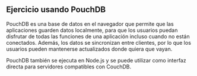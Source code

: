 ## Ejercicio usando PouchDB

PouchDB es una base de datos en el navegador que permite que las aplicaciones guarden datos localmente, para que los usuarios puedan disfrutar de todas las funciones de una aplicación incluso cuando no están conectados. Además, los datos se sincronizan entre clientes, por lo que los usuarios pueden mantenerse actualizados donde quiera que vayan.

PouchDB también se ejecuta en Node.js y se puede utilizar como interfaz directa para servidores compatibles con CouchDB.
